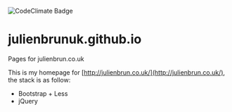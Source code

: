 ![CodeClimate Badge](https://img.shields.io/codeclimate/github/julienbrunuk/julienbrunuk.github.io.svg "CodeClimate")
# julienbrunuk.github.io
Pages for julienbrun.co.uk

This is my homepage for [http://julienbrun.co.uk/](http://julienbrun.co.uk/), the stack is as follow:

* Bootstrap + Less
* jQuery
